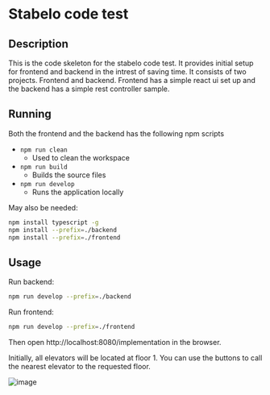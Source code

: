 # Stabelo code test

## Description

This is the code skeleton for the stabelo code test. It provides initial setup for frontend and backend in the intrest
of saving time. It consists of two projects. Frontend and backend. Frontend has a simple react ui set up and the backend
has a simple rest controller sample.

## Running

Both the frontend and the backend has the following npm scripts

* `npm run clean`
    * Used to clean the workspace
* `npm run build`
    * Builds the source files
* `npm run develop`
    * Runs the application locally

May also be needed:

```bash
npm install typescript -g
npm install --prefix=./backend
npm install --prefix=./frontend
```

## Usage

Run backend:

```bash
npm run develop --prefix=./backend
```

Run frontend:

```bash
npm run develop --prefix=./frontend
```

Then open http://localhost:8080/implementation in the browser.

Initially, all elevators will be located at floor 1. You can use the buttons to call the nearest elevator to the
requested floor.

![image](https://user-images.githubusercontent.com/837775/164991999-532c02c2-d887-4d3e-a533-e4a362d83bf2.png)

